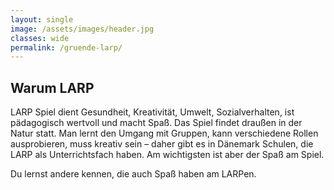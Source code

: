 ```yaml
---
layout: single
image: /assets/images/header.jpg
classes: wide
permalink: /gruende-larp/
---
```




## Warum LARP

LARP Spiel dient Gesundheit, Kreativität, Umwelt, Sozialverhalten, ist pädagogisch wertvoll und macht Spaß.
Das Spiel findet draußen in der Natur statt. 
Man lernt den Umgang mit Gruppen, kann verschiedene Rollen ausprobieren, muss kreativ sein – daher gibt es in Dänemark Schulen, die LARP als Unterrichtsfach haben. 
Am wichtigsten ist aber der Spaß am Spiel.

Du lernst andere kennen, die auch Spaß haben am LARPen.
